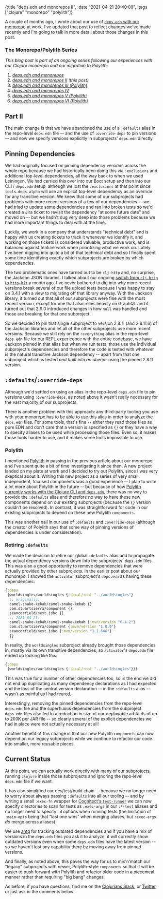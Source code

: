 {:title "deps.edn and monorepos II",
 :date "2021-04-21 20:40:00",
 :tags ["clojure" "monorepo" "polylith"]}

A couple of months ago, I wrote about our use of [`deps.edn` with our monorepo](/blog/2021/02/23/deps-edn-monorepo/) at work.
I've updated that post to reflect changes we've made recently and I'm going to talk
in more detail about those changes in this post.<!--more-->

### The Monorepo/Polylith Series

_This blog post is part of an ongoing series following our experiences with our Clojure monorepo and our migration to Polylith:_

1. _[deps.edn and monorepos](https://corfield.org/blog/2021/02/23/deps-edn-monorepo/)_
2. _[deps.edn and monorepos II](https://corfield.org/blog/2021/04/21/deps-edn-monorepo-2/) (this post)_
3. _[deps.edn and monorepos III (Polylith)](https://corfield.org/blog/2021/06/06/deps-edn-monorepo-3/)_
4. _[deps.edn and monorepos IV](https://corfield.org/blog/2021/07/21/deps-edn-monorepo-4/)_
5. _[deps.edn and monorepos V (Polylith)](https://corfield.org/blog/2021/08/25/deps-edn-monorepo-5/)_
6. _[deps.edn and monorepos VI (Polylith)](https://corfield.org/blog/2021/10/01/deps-edn-monorepo-6/)_

## Part II

The main change is that we have abandoned the use of a `:defaults` alias in the repo-level `deps.edn` file -- and the use of `:override-deps` to pin versions -- and now we specify versions explicitly in subprojects' `deps.edn` directly.

## Pinning Dependencies

We had originally focused on pinning dependency versions across the whole repo
because we had historically been doing this via `:exclusions` and additional
top-level dependencies, all the way back to when we used Leiningen. We had carried
this over into our Boot setup and then into our CLI / `deps.edn` setup, although
we lost the `:exclusions` at that point since `tools.deps.alpha` will use an
explicit top-level dependency as an override for any transitive version.
We knew that some of our subprojects had problems
with more recent versions of a few of our dependencies -- we had tried to update
some dependencies and ran into broken tests so we'd created a Jira ticket to
revisit the dependency "at some future date" and moved on -- but we hadn't dug
very deep into those problems because we had more important things to deal with
at the time.

Luckily, we work in a company that understands "technical debt" and is happy with
us creating tickets to track it whenever we identify it, and working on those
tickets is considered valuable, productive work, and is balanced against feature
work when prioritizing what we work on. Lately I've been digging into quite a bit
of that technical debt and so I finally spent some time identifying exactly which
subprojects are broken by which dependencies.

The two problematic ones have turned out to be `clj-http` and, no surprise, the
Jackson JSON libraries. I talked about our ongoing [switch from `clj-http` to `http-kit`](/blog/2021/03/25/little-things/) a month ago.
I've never bothered to dig into _why_ more recent versions break several of our
file upload tests because I was happy to stay on 3.4.1 with a view to migrating
off that library anyway. With the Jackson library, it turned out that all of our
subprojects were fine with the most recent version, except for one that also
relies heavily on GraphQL and it turned out that 2.9.0 introduced changes in
how `null` was handled and those are breaking for that one subproject.

So we decided to pin that single subproject to version 2.8.11 (and 2.8.11.6) of
the Jackson libraries and let all of the other subprojects use more recent versions.
Because we still rely on the `:everything` alias in the repo-level `deps.edn` file
for our REPL expericence with the entire codebase,
we have Jackson pinned in that alias but when we run tests, those use the individual
subproject's dependencies and therefore the code is tested with whatever is the
natural transitive Jackson dependency -- apart from that one subproject which is
tested _and built into an uberjar_ using the pinned 2.8.11 version.

## `:defaults`/`:override-deps`

Although we'd settled on using an alias in the repo-level `deps.edn` file to
pin versions using `:override-deps`, as noted above it wasn't really necessary
for the vast majority of our subprojects.

There is another problem with this approach: any third-party tooling you use
with your monorepo has to be able to use this alias in order to analyze the
`deps.edn` files. For some tools, that's fine -- either they read those files
as pure EDN and don't care that a version is specified as `{}` or they have
a way to specify aliases to be used while processing those files. Even so,
it makes those tools harder to use, and it makes some tools impossible to use.

### Polylith

I mentioned [Polylith](https://polylith.gitbook.io/) in passing in the previous
article about our monorepo and I've spent quite a bit of time investigating it
since then. A new project landed on my plate at work and I decided to try out
Polylith, since I was very skeptical about it. Writing this new project as a
series of very small, independent, focused components was a good experience --
I plan to write a lot more about Polylith in the future -- but because of how
[Polylith currently works with the Clojure CLI and `deps.edn`](https://github.com/polyfy/polylith/tree/issue-66),
there was no way to provide the `:defaults` alias and therefore no way to
have these new components depend on our existing subprojects (because the `{}`
version couldn't be resolved). In contrast, it was straightforward for code
in our existing subprojects to depend on these new Polylith `components`.

This was another nail in our use of `:defaults` and `:override-deps` (although
the creator of Polylith says that some way of pinning versions of dependencies
is under consideration).

### Retiring `:defaults`

We made the decision to retire our global `:defaults` alias and to propagate
the actual dependency versions down into the subprojects' `deps.edn` files.
This was also a good opportunity to remove dependencies that were actually
provided by other subprojects. In the earlier post about our monorepo, I
showed the `activator` subproject's `deps.edn` as having these dependencies:

```clojure
{:deps
 {worldsingles/worldsingles {:local/root "../worldsingles"}
  ;; originally:
  camel-snake-kebab/camel-snake-kebab {}
  com.stuartsierra/component {}
  seancorfield/next.jdbc {}
  ;; 2021-04-21:
  camel-snake-kebab/camel-snake-kebab {:mvn/version "0.4.2"}
  com.stuartsierra/component {:mvn/version "1.0.0"}
  seancorfield/next.jdbc {:mvn/version "1.1.646"}
  }}
```

In reality, the `worldsingles` subproject already brought those dependencies
in, mostly via its own transitive dependencies, so `activator`'s `deps.edn`
file ended up looking like this:

```clojure
{:deps
 {worldsingles/worldsingles {:local/root "../worldsingles"}}}
```

This was true for a number of other dependencies too, so in the end we
did not end up duplicating as many dependency declarations as I had
expected and the loss of the central version declaration -- in the
`:defaults` alias -- wasn't as painful as I had feared.

Interestingly, removing the pinned dependencies from the repo-level
`deps.edn` file and the superfluous dependencies from the subproject
`deps.edn` files also led to a reduction in size of our deployable
artifacts of up to 200K per JAR file -- so clearly several of the
explicit dependencies we had in place were not actually necessary
at all!

Another benefit of this change is that our new Polylith `components`
can now depend on our legacy subprojects while we continue to
refactor our code into smaller, more reusable pieces.

## Current Status

At this point, we can actually work directly with many of our subprojects,
running `clojure` inside those subprojects and ignoring the
repo-level `deps.edn` file if we want.

It has also simplified our dev/test/build chain -- because we no longer
need to worry about always passing `:defaults` into all our tooling --
and by writing a small `:exec-fn` wrapper for
[Cognitect's `test-runner`](https://github.com/cognitect-labs/test-runner)
we can now specify directories to scan for tests as `:exec-args` in
our `:*-test` aliases and no longer need to specify `-d` options when
running tests (the limitation of `:main-opts` being that "last one wins"
when merging aliases, but `:exec-args` _do_ merge across aliases).

We use [antq](https://github.com/liquidz/antq/) for tracking outdated
dependencies and if you have a mix of versions in the `deps.edn` files
you ask it to analyze, it will correctly show outdated versions even
when some `deps.edn` files have the latest version -- so we haven't
lost any capability there by moving away from pinned versions.

And finally, as noted above, this paves the way for us to mix'n'match
our "legacy" subprojects with newer, Polylith-style `components` so that
it will be easier to push forward with Polylith and refactor older code
in a piecemeal manner rather than requiring "big bang" changes.

As before, if you have questions, find me on the [Clojurians Slack](https://clojurians.slack.com),
or [Twitter](https://twitter.com/seancorfield), or just ask in the comments
below.